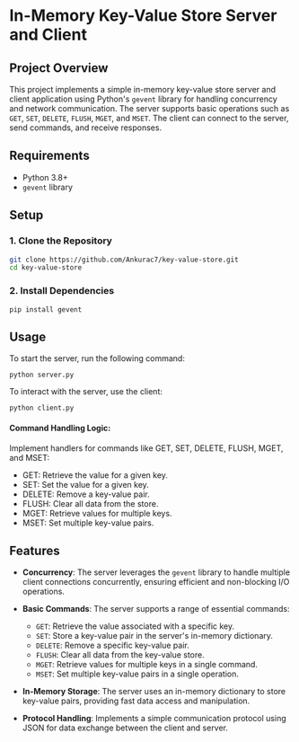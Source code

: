 # In-Memory Key-Value Store Server and Client

## Project Overview

This project implements a simple in-memory key-value store server and client application using Python's `gevent` library for handling concurrency and network communication. The server supports basic operations such as `GET`, `SET`, `DELETE`, `FLUSH`, `MGET`, and `MSET`. The client can connect to the server, send commands, and receive responses.

## Requirements

- Python 3.8+
- `gevent` library

## Setup

### 1. Clone the Repository

```bash
git clone https://github.com/Ankurac7/key-value-store.git
cd key-value-store
```
### 2. Install Dependencies
```
pip install gevent
```
## Usage
To start the server, run the following command:
```
python server.py
```

To interact with the server, use the client:
```
python client.py
```
#### Command Handling Logic:
Implement handlers for commands like GET, SET, DELETE, FLUSH, MGET, and MSET:
- GET: Retrieve the value for a given key.
- SET: Set the value for a given key.
- DELETE: Remove a key-value pair.
- FLUSH: Clear all data from the store.
- MGET: Retrieve values for multiple keys.
- MSET: Set multiple key-value pairs.

## Features

- **Concurrency**: The server leverages the `gevent` library to handle multiple client connections concurrently, ensuring efficient and non-blocking I/O operations.

- **Basic Commands**: The server supports a range of essential commands:
  - `GET`: Retrieve the value associated with a specific key.
  - `SET`: Store a key-value pair in the server's in-memory dictionary.
  - `DELETE`: Remove a specific key-value pair.
  - `FLUSH`: Clear all data from the key-value store.
  - `MGET`: Retrieve values for multiple keys in a single command.
  - `MSET`: Set multiple key-value pairs in a single operation.

- **In-Memory Storage**: The server uses an in-memory dictionary to store key-value pairs, providing fast data access and manipulation.

- **Protocol Handling**: Implements a simple communication protocol using JSON for data exchange between the client and server.

